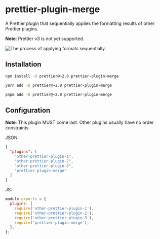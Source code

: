 # prettier-plugin-merge

A Prettier plugin that sequentially applies the formatting results of other Prettier plugins.

**Note**: Prettier v3 is not yet supported.

![The process of applying formats sequentially.](https://github.com/ony3000/prettier-plugin-merge/assets/8164191/36abd9f6-dd0b-4695-9ffa-f8a316cbf69d)

## Installation

```sh
npm install -D prettier@~2.8 prettier-plugin-merge
```

```sh
yarn add -D prettier@~2.8 prettier-plugin-merge
```

```sh
pnpm add -D prettier@~2.8 prettier-plugin-merge
```

## Configuration

**Note**: This plugin MUST come last. Other plugins usually have no order constraints.

JSON:

```json
{
  "plugins": [
    "other-prettier-plugin-1",
    "other-prettier-plugin-2",
    "other-prettier-plugin-3",
    "prettier-plugin-merge"
  ]
}
```

JS:

```javascript
module.exports = {
  plugins: [
    require('other-prettier-plugin-1'),
    require('other-prettier-plugin-2'),
    require('other-prettier-plugin-3'),
    require('prettier-plugin-merge'),
  ],
};
```
